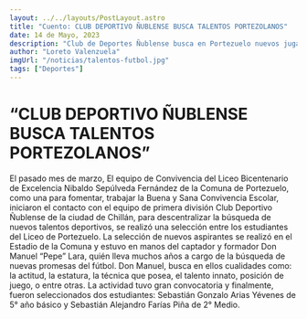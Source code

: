 ```yaml
---
layout: ../../layouts/PostLayout.astro
title: "Cuento: CLUB DEPORTIVO ÑUBLENSE BUSCA TALENTOS PORTEZOLANOS"
date: 14 de Mayo, 2023
description: "Club de Deportes Ñublense busca en Portezuelo nuevos jugadores para su plantel."
author: "Loreto Valenzuela"
imgUrl: "/noticias/talentos-futbol.jpg"
tags: ["Deportes"]
---
```


# “CLUB DEPORTIVO ÑUBLENSE BUSCA TALENTOS PORTEZOLANOS”



El pasado mes de marzo, El equipo de Convivencia del Liceo Bicentenario de Excelencia Nibaldo Sepúlveda Fernández de
la Comuna de Portezuelo, como una para fomentar, trabajar la Buena y Sana Convivencia Escolar, iniciaron el contacto
con el equipo de primera división Club Deportivo Ñublense de la ciudad de Chillán, para descentralizar la búsqueda de
nuevos talentos deportivos, se realizó una selección entre los estudiantes del Liceo de Portezuelo.
La selección de nuevos aspirantes se realizó en el Estadio de la Comuna y estuvo en manos del captador y formador Don
Manuel “Pepe” Lara, quién lleva muchos años a cargo de la búsqueda de nuevas promesas del fútbol. Don Manuel,
busca en ellos cualidades como: la actitud, la estatura, la técnica que posea, el talento innato, posición de juego, o entre
otras.
La actividad tuvo gran convocatoria y finalmente, fueron seleccionados dos estudiantes: Sebastián Gonzalo Arias
Yévenes de 5° año básico y Sebastián Alejandro Farías Piña de 2° Medio.
